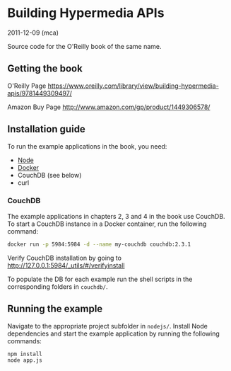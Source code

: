 # Building Hypermedia APIs

2011-12-09 (mca)

Source code for the O'Reilly book of the same name.

## Getting the book

O'Reilly Page
<https://www.oreilly.com/library/view/building-hypermedia-apis/9781449309497/>

Amazon Buy Page
<http://www.amazon.com/gp/product/1449306578/>

## Installation guide

To run the example applications in the book, you need:

- [Node](https://nodejs.org/en/download/)
- [Docker](https://docs.docker.com/get-docker/)
- CouchDB (see below)
- curl

### CouchDB

The example applications in chapters 2, 3 and 4 in the book use CouchDB. To start a CouchDB instance in a Docker container, run the following command:

```sh
docker run -p 5984:5984 -d --name my-couchdb couchdb:2.3.1
```

Verify CouchDB installation by going to <http://127.0.0.1:5984/_utils/#/verifyinstall>

To populate the DB for each example run the shell scripts in the corresponding folders in `couchdb/`.

## Running the example

Navigate to the appropriate project subfolder in `nodejs/`. Install Node dependencies and start the example application by running the following commands:

```bash
npm install
node app.js
```
